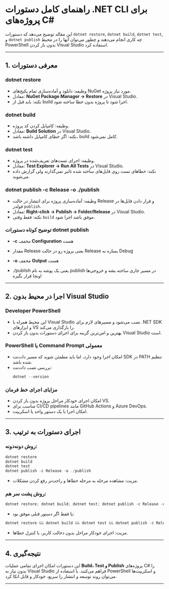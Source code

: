 # راهنمای کامل دستورات .NET CLI برای پروژه‌های C#

این مقاله توضیح می‌دهد که دستورات `dotnet restore`, `dotnet build`, `dotnet test`, و `dotnet publish` چه کاری انجام می‌دهند و چطور می‌توان آنها را در محیط PowerShell بدون باز کردن Visual Studio استفاده کرد.

---

## 1. معرفی دستورات

### **dotnet restore**
- وظیفه: دانلود و آماده‌سازی تمام پکیج‌های NuGet مورد نیاز پروژه.
- معادل: **NuGet Package Manager → Restore** در Visual Studio.
- نکته: باید قبل از build اجرا شود تا پروژه بدون خطا ساخته شود.

### **dotnet build**
- وظیفه: کامپایل کردن کد پروژه.
- معادل: **Build Solution** در Visual Studio.
- نکته: اگر خطای کامپایل داشته باشد، build کامل نمی‌شود.

### **dotnet test**
- وظیفه: اجرای تست‌های تعریف‌شده در پروژه.
- معادل: **Test Explorer → Run All Tests** در Visual Studio.
- نکته: خطاهای تست روی فایل‌های ساخته شده تاثیر نمی‌گذارند ولی گزارش داده می‌شوند.

### **dotnet publish -c Release -o ./publish**
- وظیفه: آماده‌سازی پروژه برای انتشار در حالت Release و قرار دادن فایل‌ها در فولدر `publish`.
- معادل: **Right-click → Publish → Folder/Release** در Visual Studio.
- نکته: فقط وقتی `build` موفق باشد اجرا شود.

### توضیح کوتاه دستورات dotnet publish

- **-c** مخفف **Configuration** هست  
- مقدار Release یعنی پروژه رو در حالت Release بسازه نه Debug

- **-o** مخفف **Output** هست  
- ./publish یعنی یک پوشه به نام publish در مسیر جاری ساخته بشه و خروجی‌ها اونجا قرار بگیره

---

## 2. اجرا در محیط بدون Visual Studio

### **Developer PowerShell**
- این محیط همراه با Visual Studio نصب می‌شود و مسیرهای لازم برای .NET SDK و ابزارهای VS را بارگذاری می‌کند.
- بهترین و امن‌ترین گزینه برای اجرای دستورات بدون باز کردن Visual Studio است.

### **PowerShell یا Command Prompt معمولی**
- امکان اجرا وجود دارد، اما باید مطمئن شوید که مسیر دات‌نت SDK در PATH تنظیم شده باشد.
- بررسی نصب دات‌نت:
  ```powershell
  dotnet --version
  ```

### **مزایای اجرای خط فرمان**
- امکان اجرای خودکار مراحل پروژه بدون باز کردن VS.
- مناسب برای CI/CD pipelines مانند GitHub Actions و Azure DevOps.
- امکان اجرا با یک دستور واحد یا اسکریپت.

---

## 3. اجرای دستورات به ترتیب

### روش دونه‌دونه:
```powershell
dotnet restore
dotnet build
dotnet test
dotnet publish -c Release -o ./publish
```
- مزیت: مشاهده مرحله به مرحله خطاها و راحت‌تر رفع کردن مشکلات.

### روش پشت سر هم:
```powershell
dotnet restore; dotnet build; dotnet test; dotnet publish -c Release -o ./publish
```
- یا فقط اگر دستور قبلی موفق بود:
```powershell
dotnet restore && dotnet build && dotnet test && dotnet publish -c Release -o ./publish
```
- مزیت: اجرای خودکار مراحل بدون دخالت کاربر، با کنترل خطاها.

---

## 4. نتیجه‌گیری
این دستورات امکان اجرای تمامی عملیات **Build، Test و Publish** پروژه‌های C# را بدون نیاز به Visual Studio فراهم می‌کنند. با استفاده از PowerShell و اسکریپت‌ها می‌توان روند توسعه و انتشار را سریع، خودکار و قابل اتکا کرد.

---

